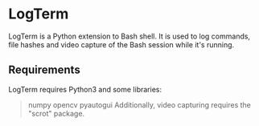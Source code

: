 # LogTerm
LogTerm is a Python extension to Bash shell. 
It is used to log commands, file hashes and video capture of the Bash session while it's running.
## Requirements
LogTerm requires Python3 and some libraries:
> numpy
> opencv
> pyautogui
Additionally, video capturing requires the "scrot" package.

